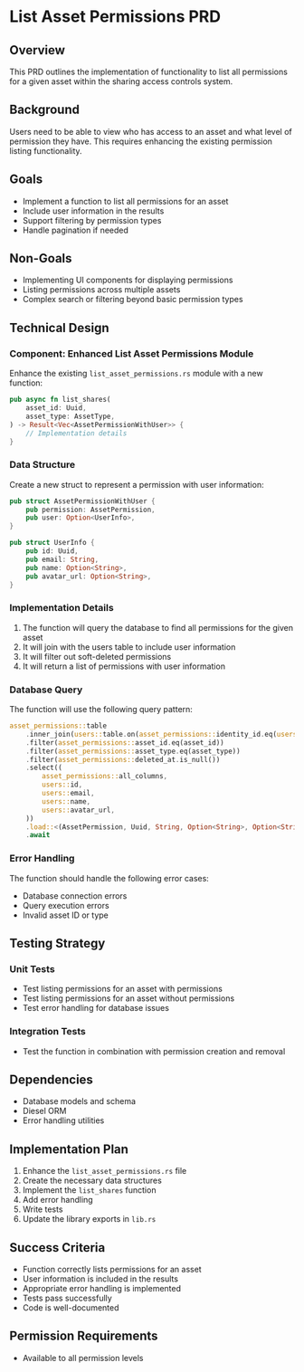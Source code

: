 # List Asset Permissions PRD

## Overview
This PRD outlines the implementation of functionality to list all permissions for a given asset within the sharing access controls system.

## Background
Users need to be able to view who has access to an asset and what level of permission they have. This requires enhancing the existing permission listing functionality.

## Goals
- Implement a function to list all permissions for an asset
- Include user information in the results
- Support filtering by permission types
- Handle pagination if needed

## Non-Goals
- Implementing UI components for displaying permissions
- Listing permissions across multiple assets
- Complex search or filtering beyond basic permission types

## Technical Design

### Component: Enhanced List Asset Permissions Module

Enhance the existing `list_asset_permissions.rs` module with a new function:

```rust
pub async fn list_shares(
    asset_id: Uuid,
    asset_type: AssetType,
) -> Result<Vec<AssetPermissionWithUser>> {
    // Implementation details
}
```

### Data Structure

Create a new struct to represent a permission with user information:

```rust
pub struct AssetPermissionWithUser {
    pub permission: AssetPermission,
    pub user: Option<UserInfo>,
}

pub struct UserInfo {
    pub id: Uuid,
    pub email: String,
    pub name: Option<String>,
    pub avatar_url: Option<String>,
}
```

### Implementation Details

1. The function will query the database to find all permissions for the given asset
2. It will join with the users table to include user information
3. It will filter out soft-deleted permissions
4. It will return a list of permissions with user information

### Database Query

The function will use the following query pattern:

```rust
asset_permissions::table
    .inner_join(users::table.on(asset_permissions::identity_id.eq(users::id)))
    .filter(asset_permissions::asset_id.eq(asset_id))
    .filter(asset_permissions::asset_type.eq(asset_type))
    .filter(asset_permissions::deleted_at.is_null())
    .select((
        asset_permissions::all_columns,
        users::id,
        users::email,
        users::name,
        users::avatar_url,
    ))
    .load::<(AssetPermission, Uuid, String, Option<String>, Option<String>)>(&mut conn)
    .await
```

### Error Handling

The function should handle the following error cases:
- Database connection errors
- Query execution errors
- Invalid asset ID or type

## Testing Strategy

### Unit Tests
- Test listing permissions for an asset with permissions
- Test listing permissions for an asset without permissions
- Test error handling for database issues

### Integration Tests
- Test the function in combination with permission creation and removal

## Dependencies
- Database models and schema
- Diesel ORM
- Error handling utilities

## Implementation Plan
1. Enhance the `list_asset_permissions.rs` file
2. Create the necessary data structures
3. Implement the `list_shares` function
4. Add error handling
5. Write tests
6. Update the library exports in `lib.rs`

## Success Criteria
- Function correctly lists permissions for an asset
- User information is included in the results
- Appropriate error handling is implemented
- Tests pass successfully
- Code is well-documented

## Permission Requirements
- Available to all permission levels
